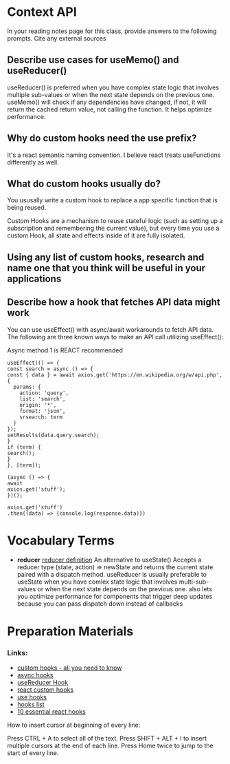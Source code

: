 # Context API

In your reading notes page for this class, provide answers to the following prompts. Cite any external sources

## Describe use cases for useMemo() and useReducer()

useReducer() is preferred when you have complex state logic that involves multiple sub-values or when the next state depends on the previous one. useMemo() will check if any dependencies have changed, if not, it will return the cached return value, not calling the function. It helps optimize performance.

## Why do custom hooks need the use prefix?

It's a react semantic naming convention.  I believe react treats useFunctions differently as well.

## What do custom hooks usually do?
You ususally write a custom hook to replace a app specific function that is being reused.

Custom Hooks are a mechanism to reuse stateful logic (such as setting up a subscription and remembering the current value), but every time you use a custom Hook, all state and effects inside of it are fully isolated.

## Using any list of custom hooks, research and name one that you think will be useful in your applications

## Describe how a hook that fetches API data might work
You can use useEffect() with async/await workarounds to fetch API data. The following are three known ways to make an API call utilizing useEffect():

Async method 1 is REACT recommended

```
useEffect(() => {
const search = async () => {
const { data } = await axios.get('https://en.wikipedia.org/w/api.php', {
  params: {
    action: 'query',
    list: 'search',
    origin: '*',
    format: 'json',
    srsearch: term
  }
});
setResults(data.query.search);
}
if (term) {
search();
}
}, [term]);
```

```
(async () => {
await
axios.get('stuff');
})();
```

```
axios.get('stuff')
.then((data) => {console.log(response.data)})
```

# Vocabulary Terms

- **reducer** [reducer definition](https://reactjs.org/docs/hooks-reference.html#usereducer) An alternative to useState()
Accepts a reducer type (state, action) => newState and returns the current state paired with a dispatch method.
useReducer is usually preferable to useState when you have comlex state logic that involves multi-sub-values or when the next state depends on the previous one.
also lets you optimize performance for components that trigger deep updates because you can pass dispatch down instead of callbacks



# Preparation Materials
<h3 id="links">Links:</h3>

<ul>
  <li><a href="https://www.telerik.com/blogs/everything-you-need-to-create-a-custom-react-hook">custom hooks - all you need to know</a></li>
  <li><a href="https://dev.to/vinodchauhan7/react-hooks-with-async-await-1n9g">async hooks</a></li>
  <li><a href="https://reactjs.org/docs/hooks-reference.html#usereducer">useReducer Hook</a></li>
  <li><a href="https://reactjs.org/docs/hooks-custom.html">react custom hooks</a></li>
  <li><a href="https://usehooks.com/">use hooks</a></li>
  <li><a href="https://github.com/rehooks/awesome-react-hooks">hooks list</a></li>
  <li><a href="https://blog.bitsrc.io/10-react-custom-hooks-you-should-have-in-your-toolbox-aa27d3f5564d">10 essential react hooks</a></li>
</ul>



How to insert cursor at beginning of every line:

Press CTRL + A to select all of the text.
Press SHIFT + ALT + I to insert multiple cursors at the end of each line.
Press Home twice to jump to the start of every line.


